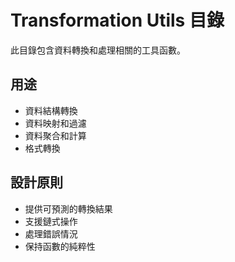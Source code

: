 # Transformation Utils 目錄

此目錄包含資料轉換和處理相關的工具函數。

## 用途

- 資料結構轉換
- 資料映射和過濾
- 資料聚合和計算
- 格式轉換

## 設計原則

- 提供可預測的轉換結果
- 支援鏈式操作
- 處理錯誤情況
- 保持函數的純粹性
